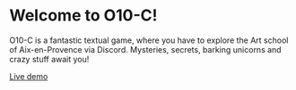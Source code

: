 # Welcome to O10-C! 
O10-C is a fantastic textual game, where you have to explore the Art school of Aix-en-Provence via Discord. Mysteries, secrets, barking unicorns and crazy stuff await you!

[Live demo](https://happycodefarm.github.io/O10-C/examples/html/index.html)